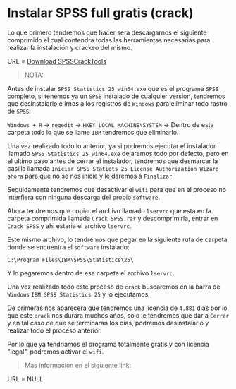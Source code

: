 # Instalar SPSS full gratis (crack)

Lo que primero tendremos que hacer sera descargarnos el siguiente comprimido el cual contendra todas las herramientas necesarias para realizar la instalación y crackeo del mismo.

URL = [Download SPSSCrackTools](https://drive.google.com/file/d/1F1xlPF5ibCy160dbXH2ucuBNpYBptT0s/view?usp=sharing)

> NOTA:

Antes de instalar `SPSS_Statistics_25_win64.exe` que es el programa `SPSS` completo, si tenemos ya un `SPSS` instalado de cualquier version, tendremos que desinstalarlo e irnos a los registros de `Windows` para eliminar todo rastro de `SPSS`:

`Windows + R` -> `regedit` -> `HKEY_LOCAL_MACHINE\SYSTEM` -> Dentro de esta carpeta todo lo que se llame `IBM` tendremos que eliminarlo.

Una vez realizado todo lo anterior, ya si podremos ejecutar el instalador llamado `SPSS_Statistics_25_win64.exe` dejaremos todo por defecto, pero en el ultimo paso antes de cerrar el instalador, tendremos que desmarcar la casilla llamada `Iniciar SPSS Staticts 25 License Authorization Wizard ahora` para que no se nos inicie y le daremos a `Finalizar`.

Seguidamente tendremos que desactivar el `wifi` para que en el proceso no interfiera con ninguna descarga del propio `software`.

Ahora tendremos que copiar el archivo llamado `lservrc` que esta en la carpeta comprimida llamada `Crack SPSS.rar` y descomprimirla, entrar en `Crack SPSS` y ahi estaria el archivo `lservrc`.

Este mismo archivo, lo tendremos que pegar en la siguiente ruta de carpeta donde se encuentra el `software` instalado:

```
C:\Program Files\IBM\SPSS\Statistics\25\
```

Y lo pegaremos dentro de esa carpeta el archivo `lservrc`.

Una vez realizado todo este proceso de `crack` buscaremos en la barra de `Windows` `IBM SPSS Statistics 25` y lo ejecutamos.

De primeras nos aparecera que tendremos una licencia de `4.881` dias por lo que este `crack` nos durara muchos años, solo le tendremos que dar a `Cerrar` y en tal caso de que se terminaran los dias, podremos desinstalarlo y realizar todo el proceso anterior.

Por lo que ya tendriamos el programa totalmente gratis y con licencia "legal", podremos activar el `wifi`.

> Mas informacion en el siguiente link:

URL = NULL

